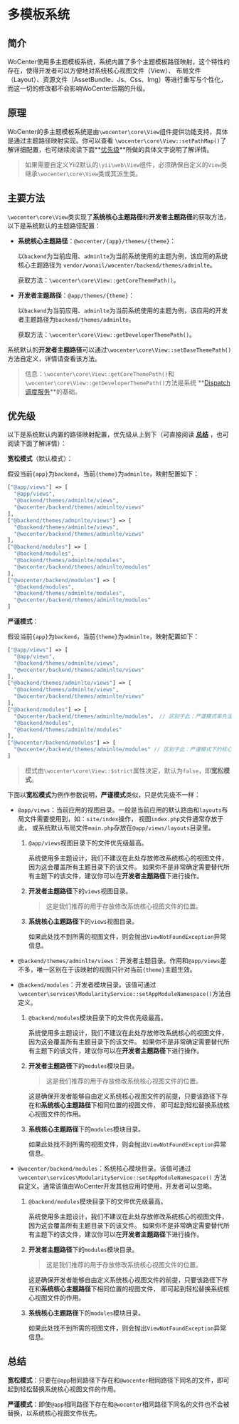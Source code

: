 # 多模板系统

## 简介

WoCenter使用多主题模板系统，系统内置了多个主题模板路径映射，这个特性的存在，使得开发者可以方便地对系统核心视图文件（View）、
布局文件（Layout）、资源文件（AssetBundle、Js、Css、Img）等进行重写与个性化，而这一切的修改都不会影响WoCenter后期的升级。

## 原理

WoCenter的多主题模板系统是由`\wocenter\core\View`组件提供功能支持，具体是通过主题路径映射实现。你可以查看
`\wocenter\core\View::setPathMap()`了解详细配置，也可继续阅读下面**[优先级](#you-xian-ji)**所做的具体文字说明了解详情。

>   如果需要自定义Yii2默认的`\yii\web\View`组件，必须确保自定义的`View`类继承`\wocenter\core\View`类或其派生类。

## 主要方法

`\wocenter\core\View`类实现了**系统核心主题路径**和**开发者主题路径**的获取方法，以下是系统默认的主题路径配置：

- **系统核心主题路径**：`@wocenter/{app}/themes/{theme}`：

  以`backend`为当前应用、`adminlte`为当前系统使用的主题为例，该应用的系统核心主题路径为
`vendor/wonail/wocenter/backend/themes/adminlte`。

  获取方法：`\wocenter\core\View::getCoreThemePath()`。

- **开发者主题路径**：`@app/themes/{theme}`：

  以`backend`为当前应用、`adminlte`为当前系统使用的主题为例，该应用的开发者主题路径为`backend/themes/adminlte`。

  获取方法：`\wocenter\core\View::getDeveloperThemePath()`。

系统默认的**开发者主题路径**可以通过`\wocenter\core\View::setBaseThemePath()`方法自定义，详情请查看该方法。

>   信息：`\wocenter\core\View::getCoreThemePath()`和`\wocenter\core\View::getDeveloperThemePath()`方法是系统
**[Dispatch调度服务](dispatch.md)**的基础。

## 优先级

以下是系统默认内置的路径映射配置，优先级从上到下（可直接阅读 **[总结](#zong-jie)** ，也可阅读下面了解详情）：

**宽松模式**（默认模式）：

假设当前`{app}`为`backend`，当前`{theme}`为`adminlte`，映射配置如下：

```php
["@app/views"] => [
  "@app/views",
  "@backend/themes/adminlte/views",
  "@wocenter/backend/themes/adminlte/views"
],
["@backend/themes/adminlte/views"] => [
  "@backend/themes/adminlte/views",
  "@wocenter/backend/themes/adminlte/views"
],
["@backend/modules"] => [
  "@backend/modules",
  "@backend/themes/adminlte/modules",
  "@wocenter/backend/themes/adminlte/modules"
],
["@wocenter/backend/modules"] => [
  "@backend/modules",
  "@backend/themes/adminlte/modules",
  "@wocenter/backend/themes/adminlte/modules"
]
```

**严谨模式**：

假设当前`{app}`为`backend`，当前`{theme}`为`adminlte`，映射配置如下：

```php
["@app/views"] => [
  "@app/views",
  "@backend/themes/adminlte/views",
  "@wocenter/backend/themes/adminlte/views"
],
["@backend/themes/adminlte/views"] => [
  "@backend/themes/adminlte/views",
  "@wocenter/backend/themes/adminlte/views"
],
["@backend/modules"] => [
  "@wocenter/backend/themes/adminlte/modules"， // 区别于此：严谨模式率先渲染核心视图文件，文件不存在则意味着该视图文件并非核心视图文件，则继续渲染开发者模块目录内的视图文件
  "@backend/modules",
  "@backend/themes/adminlte/modules"
],
["@wocenter/backend/modules"] => [
  "@wocenter/backend/themes/adminlte/modules" // 区别于此：严谨模式下的核心视图文件直接渲染
]
```

>   模式由`\wocenter\core\View::$strict`属性决定，默认为`false`，即**宽松模式**。

下面以**宽松模式**为例作参数说明，**严谨模式**类似，只是优先级不一样：

- `@app/views`：当前应用的视图目录。一般是当前应用的默认路由和`layouts`布局文件需要使用到，如：`site/index`操作，
视图`index.php`文件通常存放于此， 或系统默认布局文件`main.php`存放在`@app/views/layouts`目录里。

   1. `@app/views`视图目录下的文件优先级最高。

      系统使用多主题设计，我们不建议在此处存放修改系统核心的视图文件，因为这会覆盖所有主题目录下的该文件。
      如果你不是非常确定需要替代所有主题下的该文件，建议你可以在**开发者主题路径**下进行操作。

   2. **开发者主题路径**下的`views`视图目录。

      >   这是我们推荐的用于存放修改系统核心视图文件的位置。

   3. **系统核心主题路径**下的`views`视图目录。

      如果此处找不到所需的视图文件，则会抛出`ViewNotFoundException`异常信息。

- `@backend/themes/adminlte/views`：开发者主题目录。作用和`@app/views`差不多，唯一区别在于该映射的视图只针对当前`{theme}`主题生效。

- `@backend/modules`：开发者模块目录。该值可通过`\wocenter\services\ModularityService::setAppModuleNamespace()`方法自定义。

   1. `@backend/modules`模块目录下的文件优先级最高。

      系统使用多主题设计，我们不建议在此处存放修改系统核心的视图文件，因为这会覆盖所有主题目录下的该文件。
      如果你不是非常确定需要替代所有主题下的该文件，建议你可以在**开发者主题路径**下进行操作。

   2. **开发者主题路径**下的`modules`模块目录。

      >   这是我们推荐的用于存放修改系统核心视图文件的位置。

      这是确保开发者能够自由定义系统核心视图文件的前提，只要该路径下存在和**系统核心主题路径**下相同位置的视图文件，
      即可起到轻松替换系统核心视图文件的作用。

   3. **系统核心主题路径**下的`modules`模块目录。

      如果此处找不到所需的视图文件，则会抛出`ViewNotFoundException`异常信息。

- `@wocenter/backend/modules`：系统核心模块目录。该值可通过`\wocenter\services\ModularityService::setAppModuleNamespace()`
方法自定义。通常该值由WoCenter开发其他应用时使用，开发者可以忽略。

   1. `@backend/modules`模块目录下的文件优先级最高。

      系统使用多主题设计，我们不建议在此处存放修改系统核心的视图文件，因为这会覆盖所有主题目录下的该文件。
      如果你不是非常确定需要替代所有主题下的该文件，建议你可以在**开发者主题路径**下进行操作。

   2. **开发者主题路径**下的`modules`模块目录。

      >   这是我们推荐的用于存放修改系统核心视图文件的位置。

      这是确保开发者能够自由定义系统核心视图文件的前提，只要该路径下存在和**系统核心主题路径**下相同位置的视图文件，
      即可起到轻松替换系统核心视图文件的作用。

   3. **系统核心主题路径**下的`modules`模块目录。

      如果此处找不到所需的视图文件，则会抛出`ViewNotFoundException`异常信息。

## 总结

**宽松模式**：只要在`@app`相同路径下存在和`@wocenter`相同路径下同名的文件，即可起到轻松替换系统核心视图文件的作用。

**严谨模式**：即使`@app`相同路径下存在和`@wocenter`相同路径下同名的文件也不会被替换，以系统核心视图文件优先。
